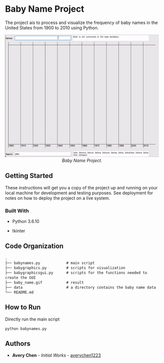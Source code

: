 # Baby Name Project

The project ais to process and visualize the frequency of baby names in the United States from 1900 to 2010 using Python.

<p align="center">
  <img width="600" height="400" src="https://github.com/averychen1223/baby-name/blob/main/baby_name.gif"/><br/>
  <em>Baby Name Project.</em>
</p>

## Getting Started

These instructions will get you a copy of the project up and running on your local machine for development and testing purposes. See deployment for notes on how to deploy the project on a live system.

### Built With

* Python 3.6.10

* tkinter

## Code Organization

```
.
├── babynames.py            # main script
├── babygraphics.py         # scripts for visualization
├── babygraphicsgui.py      # scripts for the functions needed to create the GUI
├── baby_name.gif           # result
├── data                    # a directory contains the baby name data
└── README.md
```

## How to Run

Directly run the main script

```
python babynames.py
```

## Authors

* **Avery Chen** - <i>Initial Works</i> - [averychen1223](https://github.com/averychen1223)
